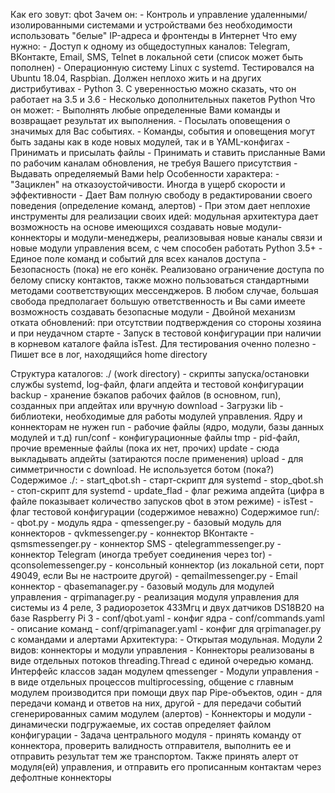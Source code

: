 Как его зовут:
    qbot
Зачем он:
    - Контроль и управление удаленными/изолированными системами и устройствами без необходимости использовать "белые" IP-адреса и фронтенды в Интернет
Что ему нужно:
    - Доступ к одному из общедоступных каналов: Telegram, ВКонтакте, Email, SMS, Telnet в локальной сети (список может быть пополнен)
    - Операционную систему Linux c systemd. Тестировался на Ubuntu 18.04, Raspbian. Должен неплохо жить и на других дистрибутивах
    - Python 3. С уверенностью можно сказать, что он работает на 3.5 и 3.6
    - Несколько дополнительных пакетов Python 
Что он может:
    - Выполнять любые определенные Вами команды и возвращает результат их выполнения. 
    - Посылать оповещения о значимых для Вас событиях.
    - Команды, события и оповещения могут быть заданы как в коде новых модулей, так и в YAML-конфигах
    - Принимать и присылать файлы
    - Принимать и ставить присланные Вами по рабочим каналам обновления, не требуя Вашего присутствия
    - Выдавать определяемый Вами help
Особенности характера:
    - "Зациклен" на отказоустойчивости. Иногда в ущерб скорости и эффективности
    - Дает Вам полную свободу в редактировании своего поведения (определение команд, алертов)
    - При этом дает неплохие инструменты для реализации своих идей: модульная архитектура дает возможность на основе имеющихся создавать новые модули-          коннекторы и модули-менеджеры, реализовывая новые каналы связи и новые модули управления всем, с чем способен работать Python 3.5+
    - Единое поле команд и событий для всех каналов доступа
    - Безопасность (пока) не его конёк. Реализовано ограничение доступа по белому списку контактов, также можно пользоваться стандартными методами соответствующих мессенджеров. В любом случае, большая свобода предполагает большую ответственность и Вы сами имеете возможность создавать безопасные модули
    - Двойной механизм отката обновлений: при отсутствии подтверждения со стороны хозяина и при неудачном старте
    - Запуск в тестовой конфигурации при наличии в корневом каталоге файла isTest. Для тестирования оченно полезно
    - Пишет все в лог, находящийся home directory

Структура каталогов:
    ./ (work directory) - скрипты запуска/остановки службы systemd, log-файл, флаги апдейта и тестовой конфигурации
    backup - хранение бэкапов рабочих файлов (в основном, run), созданных при апдейтах или вручную
    download - Загрузки
    lib - библиотеки, необходимые для работы модулей управления. Ядру и коннекторам не нужен
    run - рабочие файлы (ядро, модули, базы данных модулей и т.д)
    run/conf - конфигурационные файлы
    tmp - pid-файл, прочие временные файлы (пока их нет, прочих)
    update - сюда выкладывать апдейты (затираются после применения)
    upload - для симметричности с download. Не используется ботом (пока?)
Содержимое ./:
    - start_qbot.sh - старт-скрипт для systemd
    - stop_qbot.sh - стоп-скрипт для systemd
    - update_flad - флаг режима апдейта (цифра в файле показывает количество запусков qbot в этом режиме)
    - isTest - флаг тестовой конфигурации (содержимое неважно)
Содержимое run/:
    - qbot.py - модуль ядра
    - qmessenger.py - базовый модуль для коннекторов
    - qvkmessenger.py - коннектор ВКонтакте
    - qsmsmessenger.py - коннектор SMS
    - qtelegrammessenger.py - коннектор Telegram (иногда требует соединения через tor)
    - qconsolemessenger.py - консольный коннектор (из локальной сети, порт 49049, если Вы не настроите другой)
    - qemailmessenger.py - Email коннектор
    - qbasemanager.py - базовый модуль для модулей управления
    - qrpimanager.py - реализация модуля управления для системы из 4 реле, 3 радиорозеток 433Мгц и двух датчиков DS18B20 на базе Raspberry Pi 3
    - conf/qbot.yaml - конфиг ядра
    - conf/commands.yaml - описание команд
    - conf/qrpimanager.yaml - конфиг для qrpimanager.py с командами и алертами
Архитектура:
    - Открытая модульная. Модули 2 видов: коннекторы и модули управления
    - Коннекторы реализованы в виде отдельных потоков threading.Thread с единой очередью команд. Интерфейс классов задан модулем qmessenger
    - Модули управления - в виде отдельных процессов multiprocessing, общение с главным модулем производится при помощи двух пар Pipe-объектов, один - для передачи команд и ответов на них, другой - для передачи событий сгенерированных самим модулем (алертов)
    - Коннекторы и модули - динамически подгружаемые, их состав определяет файлом конфигурации
    - Задача центрального модуля - принять команду от коннектора, проверить валидность отправителя, выполнить ее и отправить результат тем же транспортом. Также принять алерт от модуля(ей) управления, и отправить его прописанным контактам через дефолтные коннекторы
    
